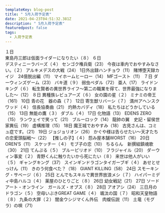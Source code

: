 ```yaml
---
templateKey: blog-post
title: " 5月入荷予定表"
date: 2021-04-23T04:51:32.381Z
description: " 5月入荷予定表"
featuredpost: false
tags:
  - 入荷予定表
---
```

 
	
１日	
        東島丹三郎は仮面ライダーになりたい（８）
６日	
デスティニーラバーズ（４）
	センゴク権兵衛（23）
	今夜は車内でおやすみなさい。（２）
	アルキメデスの大戦（24）
	1日外出録ハンチョウ（11）
	賭博堕天録カイジ　24億脱出編（11）
	マイホームヒーロー（14）
	MFゴースト（11）
７日	ダーウィンズゲーム（23）
	バキ道（９）
	弱虫ペダル（72）
	亜人（17）
	ライドンキング（６）
	転生賢者の異世界ライフ～第二の職業を得て、世界最強になりました～（12）
８日	異種族レビュアーズ（６）
	女の園の星（２）
	ミナミの帝王（161）
10日	青の花　器の森（７）
12日	寄生獣リバーシ（７）
	満州アヘンスクワッド（４）
	信長協奏曲（21）
	灼熱カバディ（18）
	私たちはどうかしている（15）
13日	無能の鷹（３）
	ダブル（４）
17日	化物語（13）
	EDENS ZERO（15）
	ランウェイで笑って（21）
	ブルーロック（14）
	龍帥の翼　史記・留侯世家異伝（19）
	虚構推理（15）
18日	魔王城でおやすみ（18）
	古見さんは、コミュ症です。（21）
19日	ジョジョリオン（26）
	かぐや様は告らせたい～天才たちの恋愛頭脳戦～（22）
	【推しの子】（４）
	怨み屋本舗WORST（16）
20日	OREN’S（11）
	スケッチー（４）
	モブ子の恋（10）
	ちるらん　新撰組鎮魂歌（30）
21日	てんぷる（５）
	ブルーピリオド（10）
	フラジャイル（20）
	ダーウィン事変（２）
	青野くんに触りたいから死にたい（８）
	来世は他人がいい（５）
	ギャングキング（37）
	スインギンドラゴンタイガーブギ（４）
	あせとせっけん（11）
	きのう何食べた？（18）
	GIANT KILLING（58）
24日	スモーキング・サベージ（６）
25日	とんでもスキルで異世界放浪メシ（７）
	ハイパーミディ中島ハルコ（４）
	薬屋のひとりごと（８）
26日	幼女戦記（21）
27日	ソードアート・オンライン　ガールズ・オプス（８）
28日	アオアシ（24）
	三日月のドラゴン（５）
	空母いぶきGREAT GAME（４）
	颯汰の国（７）
	昭和天皇物語（８）
	九条の大罪（２）
	闇金ウシジマくん外伝　肉蝮伝説（11）
	土竜（モグラ）の唄（71）
